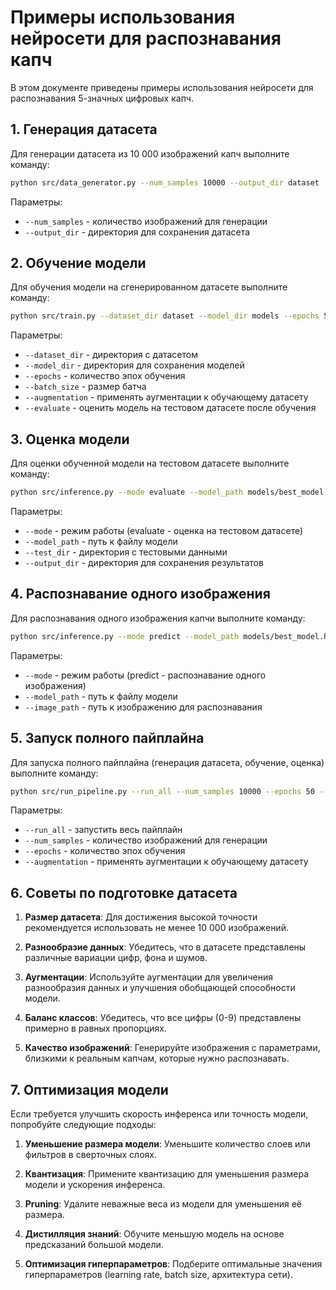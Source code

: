 # Примеры использования нейросети для распознавания капч

В этом документе приведены примеры использования нейросети для распознавания 5-значных цифровых капч.

## 1. Генерация датасета

Для генерации датасета из 10 000 изображений капч выполните команду:

```bash
python src/data_generator.py --num_samples 10000 --output_dir dataset
```

Параметры:

- `--num_samples` - количество изображений для генерации
- `--output_dir` - директория для сохранения датасета

## 2. Обучение модели

Для обучения модели на сгенерированном датасете выполните команду:

```bash
python src/train.py --dataset_dir dataset --model_dir models --epochs 50 --batch_size 32 --augmentation --evaluate
```

Параметры:

- `--dataset_dir` - директория с датасетом
- `--model_dir` - директория для сохранения моделей
- `--epochs` - количество эпох обучения
- `--batch_size` - размер батча
- `--augmentation` - применять аугментации к обучающему датасету
- `--evaluate` - оценить модель на тестовом датасете после обучения

## 3. Оценка модели

Для оценки обученной модели на тестовом датасете выполните команду:

```bash
python src/inference.py --mode evaluate --model_path models/best_model.h5 --test_dir dataset/test --output_dir results
```

Параметры:

- `--mode` - режим работы (evaluate - оценка на тестовом датасете)
- `--model_path` - путь к файлу модели
- `--test_dir` - директория с тестовыми данными
- `--output_dir` - директория для сохранения результатов

## 4. Распознавание одного изображения

Для распознавания одного изображения капчи выполните команду:

```bash
python src/inference.py --mode predict --model_path models/best_model.h5 --image_path path/to/captcha.png
```

Параметры:

- `--mode` - режим работы (predict - распознавание одного изображения)
- `--model_path` - путь к файлу модели
- `--image_path` - путь к изображению для распознавания

## 5. Запуск полного пайплайна

Для запуска полного пайплайна (генерация датасета, обучение, оценка) выполните команду:

```bash
python src/run_pipeline.py --run_all --num_samples 10000 --epochs 50 --augmentation
```

Параметры:

- `--run_all` - запустить весь пайплайн
- `--num_samples` - количество изображений для генерации
- `--epochs` - количество эпох обучения
- `--augmentation` - применять аугментации к обучающему датасету

## 6. Советы по подготовке датасета

1. **Размер датасета**: Для достижения высокой точности рекомендуется использовать не менее 10 000 изображений.

2. **Разнообразие данных**: Убедитесь, что в датасете представлены различные вариации цифр, фона и шумов.

3. **Аугментации**: Используйте аугментации для увеличения разнообразия данных и улучшения обобщающей способности модели.

4. **Баланс классов**: Убедитесь, что все цифры (0-9) представлены примерно в равных пропорциях.

5. **Качество изображений**: Генерируйте изображения с параметрами, близкими к реальным капчам, которые нужно распознавать.

## 7. Оптимизация модели

Если требуется улучшить скорость инференса или точность модели, попробуйте следующие подходы:

1. **Уменьшение размера модели**: Уменьшите количество слоев или фильтров в сверточных слоях.

2. **Квантизация**: Примените квантизацию для уменьшения размера модели и ускорения инференса.

3. **Pruning**: Удалите неважные веса из модели для уменьшения её размера.

4. **Дистилляция знаний**: Обучите меньшую модель на основе предсказаний большой модели.

5. **Оптимизация гиперпараметров**: Подберите оптимальные значения гиперпараметров (learning rate, batch size, архитектура сети).
